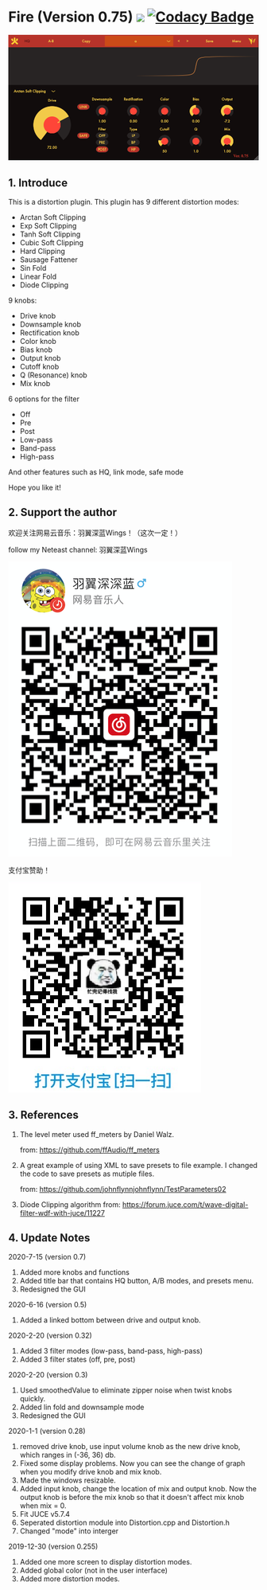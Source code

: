 # Fire (Version 0.75) [![](https://travis-ci.com/jerryuhoo/Fire.svg?branch=master)](https://travis-ci.com/jerryuhoo/Fire) [![Codacy Badge](https://app.codacy.com/project/badge/Grade/8c68fa4c8da04cb8abca88e2dfceb280)](https://www.codacy.com/gh/jerryuhoo/Fire/dashboard?utm_source=github.com&amp;utm_medium=referral&amp;utm_content=jerryuhoo/Fire&amp;utm_campaign=Badge_Grade)

![Alt text](Fire.png?raw=true "Title")

## 1. Introduce

 This is a distortion plugin.
 This plugin has 9 different distortion modes:

- Arctan Soft Clipping
- Exp Soft Clipping
- Tanh Soft Clipping
- Cubic Soft Clipping
- Hard Clipping
- Sausage Fattener
- Sin Fold
- Linear Fold
- Diode Clipping

9 knobs:

- Drive knob
- Downsample knob
- Rectification knob
- Color knob
- Bias knob
- Output knob
- Cutoff knob
- Q (Resonance) knob
- Mix knob

6 options for the filter

- Off
- Pre
- Post
- Low-pass
- Band-pass
- High-pass

 And other features such as HQ, link mode, safe mode

Hope you like it!

## 2. Support the author

欢迎关注网易云音乐：羽翼深蓝Wings！（这次一定！）

follow my Neteast channel: 羽翼深蓝Wings

![image](neteast.png)

支付宝赞助！

![image](alipay.png)

## 3. References

1. The level meter used ff_meters by Daniel Walz.

    from: <https://github.com/ffAudio/ff_meters>

2. A great example of using XML to save presets to file example. I changed the code to save presets as mutiple files.

    from: <https://github.com/johnflynnjohnflynn/TestParameters02>

3. Diode Clipping algorithm
    from: <https://forum.juce.com/t/wave-digital-filter-wdf-with-juce/11227>

## 4. Update Notes

2020-7-15 (version 0.7)

1. Added more knobs and functions
2. Added title bar that contains HQ button, A/B modes, and presets menu.
3. Redesigned the GUI

2020-6-16 (version 0.5)

1. Added a linked bottom between drive and output knob.

2020-2-20 (version 0.32)

1. Added 3 filter modes (low-pass, band-pass, high-pass)
2. Added 3 filter states (off, pre, post)

2020-2-20 (version 0.3)

1. Used smoothedValue to eliminate zipper noise when twist knobs quickly.
2. Added lin fold and downsample mode
3. Redesigned the GUI

2020-1-1 (version 0.28)

1. removed drive knob, use input volume knob as the new drive knob, which ranges in (-36, 36) db.
2. Fixed some display problems. Now you can see the change of graph when you modify drive knob and mix knob.
3. Made the windows resizable.
4. Added input knob, change the location of mix and output knob. Now the output knob is before the mix knob so that it doesn't affect mix knob when mix = 0.
5. Fit JUCE v5.7.4
6. Seperated distortion module into Distortion.cpp and Distortion.h
7. Changed "mode" into interger

2019-12-30 (version 0.255)

1. Added one more screen to display distortion modes.
2. Added global color (not in the user interface)
3. Added more distortion modes.
